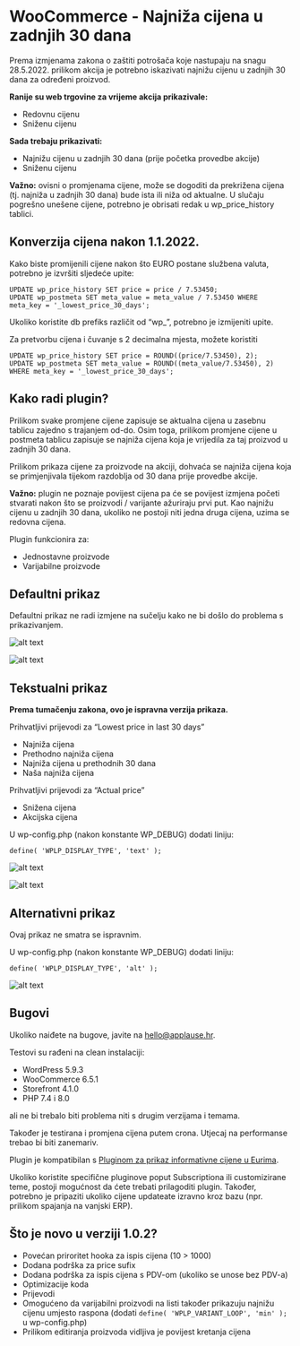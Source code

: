 # WooCommerce - Najniža cijena u zadnjih 30 dana

Prema izmjenama zakona o zaštiti potrošača koje nastupaju na snagu 28.5.2022. prilikom akcija je potrebno iskazivati najnižu cijenu u zadnjih 30 dana za određeni proizvod.

**Ranije su web trgovine za vrijeme akcija prikazivale:**

- Redovnu cijenu
- Sniženu cijenu

**Sada trebaju prikazivati:**

- Najnižu cijenu u zadnjih 30 dana (prije početka provedbe akcije)
- Sniženu cijenu

**Važno:** ovisni o promjenama cijene, može se dogoditi da prekrižena cijena (tj. najniža u zadnjih 30 dana) bude ista ili niža od aktualne. U slučaju pogrešno unešene cijene, potrebno je obrisati redak u wp_price_history tablici.


## Konverzija cijena nakon 1.1.2022.

Kako biste promijenili cijene nakon što EURO postane službena valuta, potrebno je izvršiti sljedeće upite: 
```
UPDATE wp_price_history SET price = price / 7.53450;
UPDATE wp_postmeta SET meta_value = meta_value / 7.53450 WHERE meta_key = '_lowest_price_30_days';
```

Ukoliko koristite db prefiks različit od “wp_”, potrebno je izmijeniti upite.

Za pretvorbu cijena i čuvanje s 2 decimalna mjesta, možete koristiti
```
UPDATE wp_price_history SET price = ROUND((price/7.53450), 2);
UPDATE wp_postmeta SET meta_value = ROUND((meta_value/7.53450), 2) WHERE meta_key = '_lowest_price_30_days';
```

## Kako radi plugin?

Prilikom svake promjene cijene zapisuje se aktualna cijena u zasebnu tablicu zajedno s trajanjem od-do. Osim toga, prilikom promjene cijene u postmeta tablicu zapisuje se najniža cijena koja je vrijedila za taj proizvod u zadnjih 30 dana.

Prilikom prikaza cijene za proizvode na akciji, dohvaća se najniža cijena koja se primjenjivala tijekom razdoblja od 30 dana prije provedbe akcije.

**Važno:** plugin ne poznaje povijest cijena pa će se povijest izmjena početi stvarati nakon što se proizvodi / varijante ažuriraju prvi put. Kao najnižu cijenu u zadnjih 30 dana, ukoliko ne postoji niti jedna druga cijena, uzima se redovna cijena.

Plugin funkcionira za:

- Jednostavne proizvode
- Varijabilne proizvode


## Defaultni prikaz

Defaultni prikaz ne radi izmjene na sučelju kako ne bi došlo do problema s prikazivanjem.

![alt text](https://api.applause.hr/lowest-price/01-regular-listing.png "Listing")

![alt text](https://api.applause.hr/lowest-price/02-regular-single.png "Single")

## Tekstualni prikaz

**Prema tumačenju zakona, ovo je ispravna verzija prikaza.**

Prihvatljivi prijevodi za “Lowest price in last 30 days”

- Najniža cijena
- Prethodno najniža cijena
- Najniža cijena u prethodnih 30 dana
- Naša najniža cijena

Prihvatljivi prijevodi za “Actual price”

- Snižena cijena
- Akcijska cijena

U wp-config.php (nakon konstante WP_DEBUG) dodati liniju:
```
define( 'WPLP_DISPLAY_TYPE', 'text' );
```

![alt text](https://api.applause.hr/lowest-price/03-text-listing.png "Listing")

![alt text](https://api.applause.hr/lowest-price/04-text-single.png "Single")

## Alternativni prikaz

Ovaj prikaz ne smatra se ispravnim.

U wp-config.php (nakon konstante WP_DEBUG) dodati liniju:
```
define( 'WPLP_DISPLAY_TYPE', 'alt' );
```

![alt text](https://api.applause.hr/lowest-price/05-alt-single.png "Single")

## Bugovi

Ukoliko naiđete na bugove, javite na hello@applause.hr.

Testovi su rađeni na clean instalaciji:

- WordPress 5.9.3
- WooCommerce 6.5.1
- Storefront 4.1.0
- PHP 7.4 i 8.0

ali ne bi trebalo biti problema niti s drugim verzijama i temama.

Također je testirana i promjena cijena putem crona. Utjecaj na performanse trebao bi biti zanemariv.

Plugin je kompatibilan s [Pluginom za prikaz informativne cijene u Eurima](https://media-x.hr/woocommerce-prikaz-informativne-cijene-u-eurima/).

Ukoliko koristite specifične pluginove poput Subscriptiona ili customizirane teme, postoji mogućnost da ćete trebati prilagoditi plugin. Također, potrebno je pripaziti ukoliko cijene updateate izravno kroz bazu (npr. prilikom spajanja na vanjski ERP).

## Što je novo u verziji 1.0.2?

- Povećan priroritet hooka za ispis cijena (10 > 1000)
- Dodana podrška za price sufix
- Dodana podrška za ispis cijena s PDV-om (ukoliko se unose bez PDV-a)
- Optimizacije koda
- Prijevodi
- Omogućeno da varijabilni proizvodi na listi također prikazuju najnižu cijenu umjesto raspona (dodati `define( 'WPLP_VARIANT_LOOP', 'min' );` u wp-config.php)
- Prilikom editiranja proizvoda vidljiva je povijest kretanja cijena
